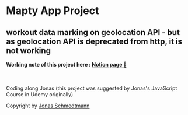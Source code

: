 <h1>Mapty App Project</h1>
<h2>workout data marking on geolocation API - but as geolocation API is deprecated from http, it is not working</h2>
<strong>Working note of this project here : <a href=https://www.notion.so/Mapty-App-26d28fb6afd94fbeab05c2eaee0c8da3>Notion page 📝</a> </strong> <br>
<br>
<br>
<p>Coding along Jonas (this project was suggested by Jonas's JavaScript Course in Udemy originally)</p>
<span>Copyright by <a href="https://twitter.com/jonasschmedtman">Jonas Schmedtmann</a></span>
